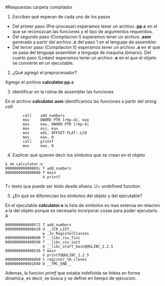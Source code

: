 #Respuestas carpeta compilador

1. Escriban qué esperan de cada uno de los pasos

* Del primer paso (Pre-procesar) esperamos tener un archivo **.pp.c** en el que se reconozcan
las funciones y el tipo de argumentos requeridos.
* Del segundo paso (Compilacion I) esperamos tener un archivo **.asm** generado a partir
del archivo **.c** del paso 1 en el lenguaje de assembler.
* Del tercer paso (Compilacion II) esperamos tener un archivo **.o** en el que se pasa
del lenguaje assembler a lenguaje de maquina (binario).
Del cuarto paso (Linkeo) esperamos tener un archivo **.e** en el que el objeto se convierte
en un ejecutable.

2. ¿Qué agregó el preprocesador?

Agrego el archivo **calculator.pp.c**

3. Identificar en la rutina de assembler las funciones

En el archivo **calculator.asm** identificamos las funciones a partir del string *call*:
```
        call    add_numbers
        mov     DWORD PTR [rbp-4], eax
        mov     eax, DWORD PTR [rbp-4]
        mov     esi, eax
        mov     edi, OFFSET FLAT:.LC0
        mov     eax, 0
        call    printf
        mov     eax, 0
```

4. Explicar qué quieren decir los símbolos que se crean en el objeto
```
$ nm calculator.o
000000000000003c T add_numbers
0000000000000000 T main
                 U printf
```

T= texto que puede ser leido desde afuera.
U= undefined function.

5. ¿En qué se diferencian los símbolos del objeto y del ejecutable?

En el ejecutable **calculator.e** la lista de simbolos es mas extensa en relacion
a la del objeto porque es necesario incorporar cosas para poder ejecutarlo. A
```
0000000000400572 T add_numbers
0000000000600e20 d __JCR_LIST__
                 w _Jv_RegisterClasses
0000000000400600 T __libc_csu_fini
0000000000400590 T __libc_csu_init
                 U __libc_start_main@@GLIBC_2.2.5
0000000000400536 T main
                 U printf@@GLIBC_2.2.5
00000000004004b0 t register_tm_clones
0000000000601040 D __TMC_END__
```
Ademas, la funcion *printf* que estaba indefinida se linkea en forma dinamica, 
es decir, se busca y se define en tiempo de ejecucion.





